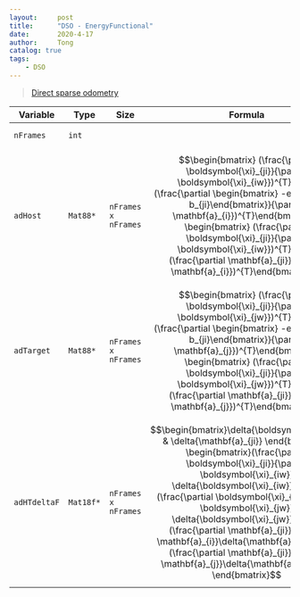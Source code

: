 ```yaml
---
layout:     post
title:      "DSO - EnergyFunctional"
date:       2020-4-17
author:     Tong
catalog: true
tags:
    - DSO
---
```


> [Direct sparse odometry](https://vision.in.tum.de/research/vslam/dso)

| Variable     | Type      | Size                | Formula                                                                                                                                                                                                                                                                                                                                                                                                                                                                                                                     | Description                                                                                             |
| ------------ | --------- | ------------------- | --------------------------------------------------------------------------------------------------------------------------------------------------------------------------------------------------------------------------------------------------------------------------------------------------------------------------------------------------------------------------------------------------------------------------------------------------------------------------------------------------------------------------- | ------------------------------------------------------------------------------------------------------- |
| `nFrames`    | `int`     |                     |                                                                                                                                                                                                                                                                                                                                                                                                                                                                                                                             | Number of frames                                                                                        |
| `adHost`     | `Mat88*`  | `nFrames x nFrames` | $$\begin{bmatrix} (\frac{\partial \boldsymbol{\xi}_{ji}}{\partial \boldsymbol{\xi}_{iw}})^{T} & \\ & (\frac{\partial \begin{bmatrix} -e^{a_{ji}} \\ -b_{ji}\end{bmatrix}}{\partial \mathbf{a}_{i}})^{T}\end{bmatrix} = \begin{bmatrix} (\frac{\partial \boldsymbol{\xi}_{ji}}{\partial \boldsymbol{\xi}_{iw}})^{T} & \\ & (\frac{\partial \mathbf{a}_{ji}}{\partial \mathbf{a}_{i}})^{T}\end{bmatrix}$$                                                                                                                                                                                                                                                                                                      | For a pair of frames `(host, target)`, the corresponding __index__ is `(host id + target id * nFrames)` |
| `adTarget`   | `Mat88*`  | `nFrames x nFrames` | $$\begin{bmatrix} (\frac{\partial \boldsymbol{\xi}_{ji}}{\partial \boldsymbol{\xi}_{jw}})^{T} & \\ & (\frac{\partial \begin{bmatrix} -e^{a_{ji}} \\ -b_{ji}\end{bmatrix}}{\partial \mathbf{a}_{j}})^{T}\end{bmatrix}= \begin{bmatrix} (\frac{\partial \boldsymbol{\xi}_{ji}}{\partial \boldsymbol{\xi}_{jw}})^{T} & \\ & (\frac{\partial \mathbf{a}_{ji}}{\partial \mathbf{a}_{j}})^{T}\end{bmatrix}$$                                                                                                                                                                                                                                                                                                      |                                                                                                         |
| `adHTdeltaF` | `Mat18f*` | `nFrames x nFrames` | $$\begin{bmatrix}\delta{\boldsymbol{\xi}_{ji}} & \delta{\mathbf{a}_{ji}} \end{bmatrix} = \begin{bmatrix}(\frac{\partial \boldsymbol{\xi}_{ji}}{\partial \boldsymbol{\xi}_{iw}} \delta{\boldsymbol{\xi}_{iw}})^{T} + (\frac{\partial \boldsymbol{\xi}_{ji}}{\partial \boldsymbol{\xi}_{jw}} \delta{\boldsymbol{\xi}_{jw}})^{T} & (\frac{\partial \mathbf{a}_{ji}}{\partial \mathbf{a}_{i}}\delta{\mathbf{a}_{i}})^{T} + (\frac{\partial \mathbf{a}_{ji}}{\partial \mathbf{a}_{j}}\delta{\mathbf{a}_{j}})^{T} \end{bmatrix}$$ | Increment of relative pose and relative photometric paramters                                           |